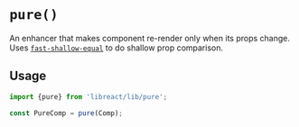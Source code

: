 # `pure()`

An enhancer that makes component re-render only when its props change. Uses [`fast-shallow-equal`](https://github.com/streamich/fast-shallow-equal)
to do shallow prop comparison.


## Usage

```js
import {pure} from 'libreact/lib/pure';

const PureComp = pure(Comp);
```
